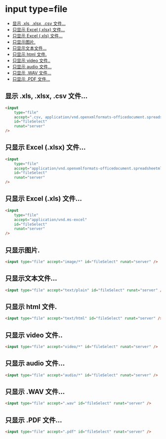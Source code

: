 # input type=file

- [显示 .xls, .xlsx, .csv 文件...](#显示-xls-xlsx-csv-文件)
- [只显示 Excel (.xlsx) 文件...](#只显示-excel-xlsx-文件)
- [只显示 Excel (.xls) 文件...](#只显示-excel-xls-文件)
- [只显示图片.](#只显示图片)
- [只显示文本文件...](#只显示文本文件)
- [只显示 html 文件.](#只显示-html-文件)
- [只显示 video 文件..](#只显示-video-文件)
- [只显示 audio 文件...](#只显示-audio-文件)
- [只显示 .WAV 文件...](#只显示-wav-文件)
- [只显示 .PDF 文件...](#只显示-pdf-文件)

## 显示 .xls, .xlsx, .csv 文件...

```html
<input
	type="file"
	accept=".csv, application/vnd.openxmlformats-officedocument.spreadsheetml.sheet, application/vnd.ms-excel"
	id="fileSelect"
	runat="server"
/>
```

## 只显示 Excel (.xlsx) 文件...

```html
<input
	type="file"
	accept="application/vnd.openxmlformats-officedocument.spreadsheetml.sheet"
	id="fileSelect"
	runat="server"
/>
```

## 只显示 Excel (.xls) 文件...

```html
<input
	type="file"
	accept="application/vnd.ms-excel"
	id="fileSelect"
	runat="server"
/>
```

## 只显示图片.

```html
<input type="file" accept="image/*" id="fileSelect" runat="server" />
```

## 只显示文本文件...

```html
<input type="file" accept="text/plain" id="fileSelect" runat="server" />
```

## 只显示 html 文件.

```html
<input type="file" accept="text/html" id="fileSelect" runat="server" />
```

## 只显示 video 文件..

```html
<input type="file" accept="video/*" id="fileSelect" runat="server" />
```

## 只显示 audio 文件...

```html
<input type="file" accept="audio/*" id="fileSelect" runat="server" />
```

## 只显示 .WAV 文件...

```html
<input type="file" accept=".wav" id="fileSelect" runat="server" />
```

## 只显示 .PDF 文件...

```html
<input type="file" accept=".pdf" id="fileSelect" runat="server" />
```
